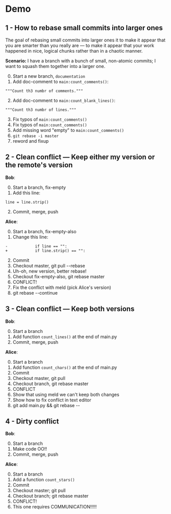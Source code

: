 <!--

* [ ] git rebase --abort
* [X] How to re-organize small commits into larger ones
* [X] Reminder to rebase on top of master often
* [X] "Clean" conflict where I want either my version or the remote's version
* [X] "Clean" conflict where I want both my version and the remote's version
* [ ] "Dirty" conflict where I want to keep some of my stuff and some of the remote's stuff
* [ ] theirs vs. ours

-->

Demo
====

1 - How to rebase small commits into larger ones
-----------------------------------------------

  The goal of rebasing small commits into larger ones it to make it
  appear that you are smarter than you really are — to make it appear
  that your work happened in nice, logical chunks rather than in a
  chaotic manner.

  **Scenario:** I have a branch with a bunch of small, non-atomic
  commits; I want to squash them together into a larger one.

  0. Start a new branch, `documentation`
  1. Add doc-comment to `main:count_comments()`:
  ```
  """Count th3 numbr of comments."""
  ```
  2. Add doc-comment to `main:count_blank_lines()`:
  ```
  """Count th3 numbr of lines."""
  ```
  3. Fix typos of `main:count_comments()`
  4. Fix typos of `main:count_comments()`
  5. Add missing word "empty" to `main:count_comments()`
  6. `git rebase -i master`
  7. reword and fixup


2 - Clean conflict — Keep either my version or the remote's version
------------------------------------------------------------------

  **Bob**:

  0. Start a branch, fix-empty
  1. Add this line:
  ```
  line = line.strip()
  ```
  2. Commit, merge, push

  **Alice**:

  0. Start a branch, fix-empty-also
  1. Change this line:
  ```
  -            if line == "":
  +            if line.strip() == "":
  ```
  2. Commit
  3. Checkout master, git pull --rebase
  4. Uh-oh, new version, better rebase!
  5. Checkout fix-empty-also, git rebase master
  6. CONFLICT!
  7. Fix the conflict with meld (pick Alice's version)
  8. git rebase --continue


3 - Clean conflict — Keep both versions
--------------------------------------

  **Bob**:

  0. Start a branch
  1. Add function `count_lines()` at the end of main.py
  2. Commit, merge, push

  **Alice**:

  0. Start a branch
  1. Add function `count_chars()` at the end of main.py
  2. Commit
  3. Checkout master, git pull
  4. Checkout branch, git rebase master
  5. CONFLICT
  6. Show that using meld we can't keep both changes
  7. Show how to fix conflict in text editor
  8. git add main.py && git rebase --

4 - Dirty conflict
-----------------

  **Bob**:

  0. Start a branch
  1. Make code OO!!
  2. Commit, merge, push

  **Alice**:

  0. Start a branch
  1. Add a function `count_stars()`
  2. Commit
  3. Checkout master; git pull
  4. Checkout branch; git rebase master
  5. CONFLICT!
  6. This one requires COMMUNICATION!!!!!

